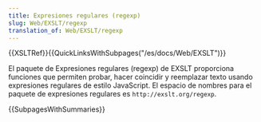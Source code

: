 ```yaml
---
title: Expresiones regulares (regexp)
slug: Web/EXSLT/regexp
translation_of: Web/EXSLT/regexp
---
```

{{XSLTRef}}{{QuickLinksWithSubpages("/es/docs/Web/EXSLT")}}

El paquete de Expresiones regulares (regexp) de EXSLT proporciona funciones que permiten probar,
hacer coincidir y reemplazar texto usando expresiones regulares de estilo JavaScript.
El espacio de nombres para el paquete de expresiones regulares es `http://exslt.org/regexp`.

{{SubpagesWithSummaries}}
